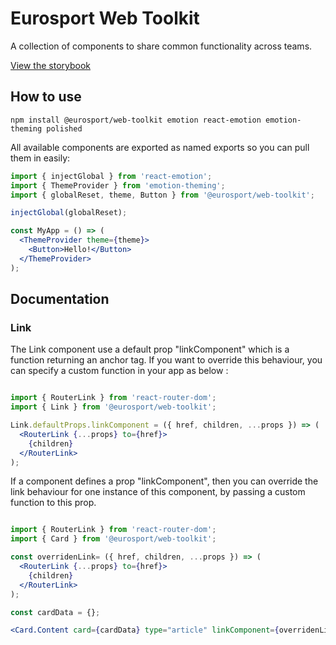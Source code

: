 # Eurosport Web Toolkit

A collection of components to share common functionality across teams.

[View the storybook](https://es-web-toolkit.netlify.com)

## How to use

`npm install @eurosport/web-toolkit emotion react-emotion emotion-theming polished`

All available components are exported as named exports so you can pull them in easily:

```jsx
import { injectGlobal } from 'react-emotion';
import { ThemeProvider } from 'emotion-theming';
import { globalReset, theme, Button } from '@eurosport/web-toolkit';

injectGlobal(globalReset);

const MyApp = () => (
  <ThemeProvider theme={theme}>
    <Button>Hello!</Button>
  </ThemeProvider>
);
```

## Documentation

### Link

The Link component use a default prop "linkComponent" which is a function returning an anchor tag. If you want to override this behaviour, you can specify a custom function in your app as below :

```jsx

import { RouterLink } from 'react-router-dom';
import { Link } from '@eurosport/web-toolkit';

Link.defaultProps.linkComponent = ({ href, children, ...props }) => (
  <RouterLink {...props} to={href}>
    {children}
  </RouterLink>
);
```

If a component defines a prop "linkComponent", then you can override the link behaviour for one instance of this component, by passing a custom function to this prop.

```jsx

import { RouterLink } from 'react-router-dom';
import { Card } from '@eurosport/web-toolkit';

const overridenLink= ({ href, children, ...props }) => (
  <RouterLink {...props} to={href}>
    {children}
  </RouterLink>
);

const cardData = {};

<Card.Content card={cardData} type="article" linkComponent={overridenLink} />
```